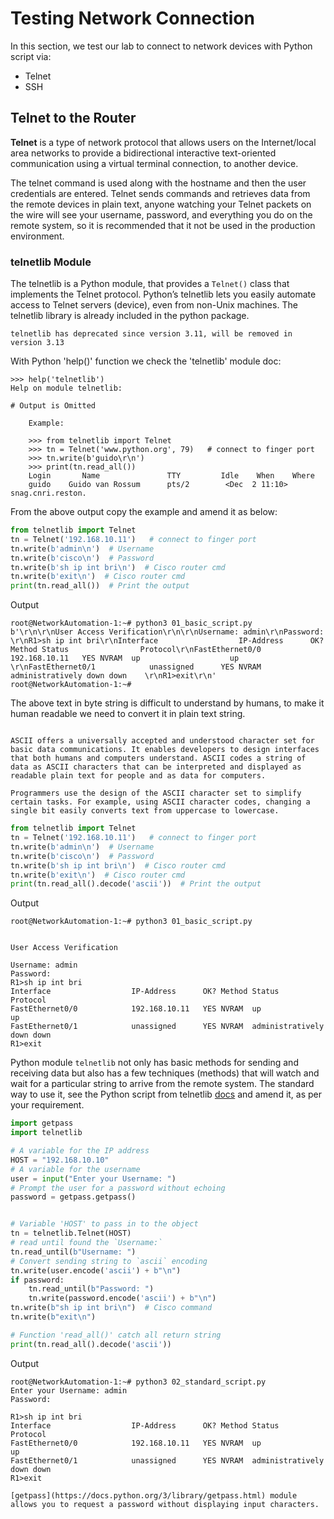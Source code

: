 # Testing Network Connection

In this section, we test our lab to connect to network devices with Python script via:

- Telnet
- SSH

## Telnet to the Router

**Telnet**  is a type of network protocol that allows users on the Internet/local area networks to provide a bidirectional interactive text-oriented communication using a virtual terminal connection, to another device.

The telnet command is used along with the hostname and then the user credentials are entered. Telnet sends commands and retrieves data from the remote devices in plain text, anyone watching your Telnet packets on the wire will see your username, password, and everything you do on the remote system, so it is recommended that it not be used in the production environment.

### telnetlib Module

The telnetlib is a Python module, that provides a `Telnet()` class that implements the Telnet protocol. Python’s telnetlib lets you easily automate access to Telnet servers (device), even from non-Unix machines. The telnetlib library is already included in the python package.

```{Note}
telnetlib has deprecated since version 3.11, will be removed in version 3.13
```

With Python 'help()' function we check the 'telnetlib' module doc:

```console
>>> help('telnetlib')
Help on module telnetlib:

# Output is Omitted

    Example:

    >>> from telnetlib import Telnet
    >>> tn = Telnet('www.python.org', 79)   # connect to finger port
    >>> tn.write(b'guido\r\n')
    >>> print(tn.read_all())
    Login       Name               TTY         Idle    When    Where
    guido    Guido van Rossum      pts/2        <Dec  2 11:10> snag.cnri.reston.
```

From the above output copy the example and amend it as below:

```py
from telnetlib import Telnet
tn = Telnet('192.168.10.11')   # connect to finger port
tn.write(b'admin\n')  # Username
tn.write(b'cisco\n')  # Password
tn.write(b'sh ip int bri\n')  # Cisco router cmd
tn.write(b'exit\n')  # Cisco router cmd
print(tn.read_all())  # Print the output
```

Output

```console
root@NetworkAutomation-1:~# python3 01_basic_script.py
b'\r\n\r\nUser Access Verification\r\n\r\nUsername: admin\r\nPassword: \r\nR1>sh ip int bri\r\nInterface                  IP-Address      OK? Method Status                Protocol\r\nFastEthernet0/0            192.168.10.11   YES NVRAM  up                    up      \r\nFastEthernet0/1            unassigned      YES NVRAM  administratively down down    \r\nR1>exit\r\n'
root@NetworkAutomation-1:~#
```

The above text in byte string is difficult to understand by humans, to make it human readable we need to convert it in plain text string.

```{margin} **How does ASCII work?**

ASCII offers a universally accepted and understood character set for basic data communications. It enables developers to design interfaces that both humans and computers understand. ASCII codes a string of data as ASCII characters that can be interpreted and displayed as readable plain text for people and as data for computers.

Programmers use the design of the ASCII character set to simplify certain tasks. For example, using ASCII character codes, changing a single bit easily converts text from uppercase to lowercase.
```

```py
from telnetlib import Telnet
tn = Telnet('192.168.10.11')   # connect to finger port
tn.write(b'admin\n')  # Username
tn.write(b'cisco\n')  # Password
tn.write(b'sh ip int bri\n')  # Cisco router cmd
tn.write(b'exit\n')  # Cisco router cmd
print(tn.read_all().decode('ascii'))  # Print the output
```

Output

```console
root@NetworkAutomation-1:~# python3 01_basic_script.py


User Access Verification

Username: admin
Password:
R1>sh ip int bri
Interface                  IP-Address      OK? Method Status                Protocol
FastEthernet0/0            192.168.10.11   YES NVRAM  up                    up
FastEthernet0/1            unassigned      YES NVRAM  administratively down down
R1>exit
```

Python module `telnetlib` not only has basic methods for sending and receiving data but also has a few techniques (methods) that will watch and wait for a particular string to arrive from the remote system. The standard way to use it, see the Python script from telnetlib [docs](https://docs.python.org/3/library/telnetlib.html#telnet-example) and amend it, as per your requirement.

```py
import getpass
import telnetlib

# A variable for the IP address
HOST = "192.168.10.10" 
# A variable for the username
user = input("Enter your Username: ")
# Prompt the user for a password without echoing 
password = getpass.getpass()


# Variable 'HOST' to pass in to the object
tn = telnetlib.Telnet(HOST)
# read until found the `Username:`
tn.read_until(b"Username: ")
# Convert sending string to `ascii` encoding
tn.write(user.encode('ascii') + b"\n")
if password:
    tn.read_until(b"Password: ")
    tn.write(password.encode('ascii') + b"\n")
tn.write(b"sh ip int bri\n")  # Cisco command
tn.write(b"exit\n")

# Function 'read_all()' catch all return string
print(tn.read_all().decode('ascii'))
```

Output

```console
root@NetworkAutomation-1:~# python3 02_standard_script.py
Enter your Username: admin
Password:

R1>sh ip int bri
Interface                  IP-Address      OK? Method Status                Protocol
FastEthernet0/0            192.168.10.11   YES NVRAM  up                    up
FastEthernet0/1            unassigned      YES NVRAM  administratively down down
R1>exit
```

```{Note}
[getpass](https://docs.python.org/3/library/getpass.html) module allows you to request a password without displaying input characters.
```
